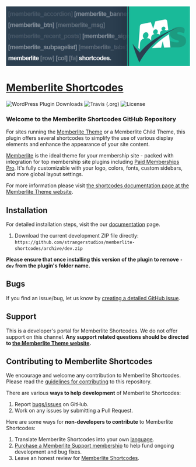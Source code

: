 ![](memberlite-shortcodes-banner.jpg)

# [Memberlite Shortcodes](https://memberlitetheme.com/memberlite-shortcodes/) #

![WordPress Plugin Downloads](https://img.shields.io/wordpress/plugin/dy/memberlite-shortcodes?style=flat-square) ![Travis (.org)](https://img.shields.io/travis/strangerstudios/memberlite-shortcodes?style=flat-square) ![License](https://img.shields.io/badge/license-GPL--2.0%2B-red.svg?style=flat-square)

### Welcome to the Memberlite Shortcodes GitHub Repository
For sites running the [Memberlite Theme](https://memberlitetheme.com/) or a Memberlite Child Theme, this plugin offers several shortcodes to simplify the use of various display elements and enhance the appearance of your site content.

[Memberlite](https://memberlitetheme.com) is the ideal theme for your membership site - packed with integration for top membership site plugins including [Paid Memberships Pro](https://wordpress.org/plugins/paid-memberships-pro/). It's fully customizable with your logo, colors, fonts, custom sidebars, and more global layout settings.

For more information please visit [the shortcodes documentation page at the Memberlite Theme website](https://memberlitetheme.com/memberlite-shortcodes/).

## Installation ##
For detailed installation steps, visit the our [documentation](https://memberlitetheme.com/memberlite-shortcodes/) page.

1. Download the current development ZIP file directly: `https://github.com/strangerstudios/memberlite-shortcodes/archive/dev.zip`

**Please ensure that once installing this version of the plugin to remove `-dev` from the plugin's folder name.**

## Bugs ##
If you find an issue/bug, let us know by [creating a detailed GitHub issue](https://github.com/strangerstudios/memberlite-shortcodes/issues/new).

## Support ##
This is a developer's portal for Memberlite Shortcodes. We do not offer support on this channel. **Any support related questions should be directed to [the Memberlite Theme website](https://memberlitetheme.com/).**

## Contributing to Memberlite Shortcodes ##
We encourage and welcome any contribution to Memberlite Shortcodes. Please read the [guidelines for contributing](https://github.com/strangerstudios/memberlite-shortcodes/blob/dev/.github/CONTRIBUTING.md) to this repository.

There are various **ways to help development** of Memberlite Shortcodes:

1. Report [bugs/issues](https://github.com/strangerstudios/memberlite-shortcodes/issues/new) on GitHub.
2. Work on any issues by submitting a Pull Request.

Here are some ways for **non-developers to contribute** to Memberlite Shortcodes:

1. Translate Memberlite Shortcodes into your own [language](https://translate.wordpress.org/projects/wp-plugins/memberlite-shortcodes/).
2. [Purchase a Memberlite Support membership](https://memberlitetheme.com/pricing/) to help fund ongoing development and bug fixes.
3. Leave an honest review for [Memberlite Shortcodes](https://wordpress.org/support/plugin/memberlite-shortcodes/reviews/#new-post).
